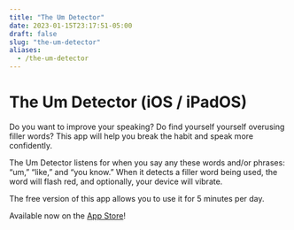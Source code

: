 ```yaml
---
title: "The Um Detector"
date: 2023-01-15T23:17:51-05:00
draft: false
slug: "the-um-detector"
aliases:
  - /the-um-detector
---
```


# The Um Detector (iOS / iPadOS)

Do you want to improve your speaking? Do find yourself yourself overusing filler words? This app will help you break the habit and speak more confidently.

The Um Detector listens for when you say any these words and/or phrases: “um,” “like,” and “you know.” When it detects a filler word being used, the word will flash red, and optionally, your device will vibrate.

The free version of this app allows you to use it for 5 minutes per day.

Available now on the [App Store](https://apps.apple.com/us/app/the-um-detector/id1566958588)!
